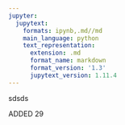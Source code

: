 ```yaml
---
jupyter:
  jupytext:
    formats: ipynb,.md//md
    main_language: python
    text_representation:
      extension: .md
      format_name: markdown
      format_version: '1.3'
      jupytext_version: 1.11.4
---
```


sdsds

ADDED 29
